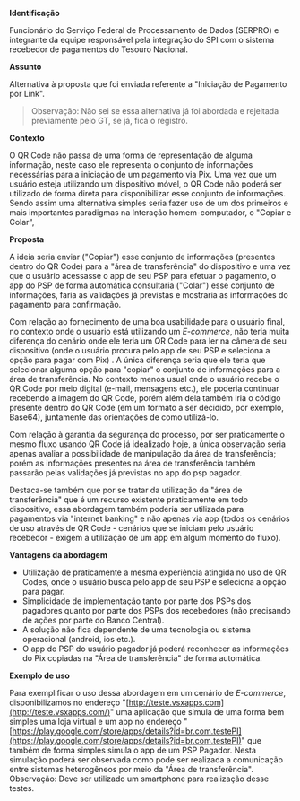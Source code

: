 
**Identificação**

Funcionário do Serviço Federal de Processamento de Dados (SERPRO) e integrante da equipe responsável pela integração do SPI com o sistema recebedor de pagamentos do Tesouro Nacional.

  

**Assunto**

Alternativa à proposta que foi enviada referente a "Iniciação de Pagamento por Link".

> Observação: Não sei se essa alternativa já foi abordada e rejeitada previamente pelo GT, se já, fica o registro.  

  

**Contexto**

O QR Code não passa de uma forma de representação de alguma informação, neste caso ele representa o conjunto de informações necessárias para a iniciação de um pagamento via Pix. Uma vez que um usuário esteja utilizando um dispositivo móvel, o QR Code não poderá ser utilizado de forma direta para disponibilizar esse conjunto de informações. Sendo assim uma alternativa simples seria fazer uso de um dos primeiros e mais importantes paradigmas na Interação homem-computador, o "Copiar e Colar",

  

**Proposta**

A ideia seria enviar ("Copiar") esse conjunto de informações (presentes dentro do QR Code) para a "área de transferência" do dispositivo e uma vez que o usuário acessasse o app de seu PSP para efetuar o pagamento, o app do PSP de forma automática consultaria ("Colar") esse conjunto de informações, faria as validações já previstas e mostraria as informações do pagamento para confirmação.

  

Com relação ao fornecimento de uma boa usabilidade para o usuário final, no contexto onde o usuário está utilizando um  *E-commerce*, não teria muita diferença do cenário onde ele teria um QR Code para ler na câmera de seu dispositivo (onde o usuário procura pelo app de seu PSP e seleciona a opção para pagar com Pix) . A única diferença seria que ele teria que selecionar alguma opção para "copiar" o conjunto de informações para a área de transferência. No contexto menos usual onde o usuário recebe o QR Code por meio digital (e-mail, mensagens etc.), ele poderia continuar recebendo a imagem do QR Code, porém além dela também iria o código presente dentro do QR Code (em um formato a ser decidido, por exemplo, Base64), juntamente das orientações de como utilizá-lo.

  

Com relação à garantia da segurança do processo, por ser praticamente o mesmo fluxo usando QR Code já idealizado hoje, a única observação seria apenas avaliar a possibilidade de manipulação da área de transferência; porém as informações presentes na área de transferência também passarão pelas validações já previstas no app do psp pagador.

  

Destaca-se também que por se tratar da utilização da "área de transferência" que é um recurso existente praticamente em todo dispositivo, essa abordagem também poderia ser utilizada para pagamentos via "internet banking" e não apenas via app (todos os cenários de uso através de QR Code - cenários que se iniciam pelo usuário recebedor - exigem a utilização de um app em algum momento do fluxo).

  

**Vantagens da abordagem**  

-   Utilização de praticamente a mesma experiência atingida no uso de QR Codes, onde o usuário busca pelo app de seu PSP e seleciona a opção para pagar.
-   Simplicidade de implementação tanto por parte dos PSPs dos pagadores quanto por parte dos PSPs dos recebedores (não precisando de ações por parte do Banco Central).
-   A solução não fica dependente de uma tecnologia ou sistema operacional (android, ios etc.).
-   O app do PSP do usuário pagador já poderá reconhecer as informações do Pix copiadas na "Área de transferência" de forma automática.

**Exemplo de uso**

Para exemplificar o uso dessa abordagem em um cenário de *E-commerce*, disponibilizamos no endereço "[http://teste.vsxapps.com](http://teste.vsxapps.com/)" uma aplicação que simula de uma forma bem simples uma loja virtual e um app no endereço "[https://play.google.com/store/apps/details?id=br.com.testePI](https://play.google.com/store/apps/details?id=br.com.testePI)" que também de forma simples simula o app de um PSP Pagador. Nesta simulação poderá ser observada como pode ser realizada a comunicação entre sistemas heterogêneos por meio da "Área de transferência". Observação: Deve ser utilizado um smartphone para realização desse testes.

